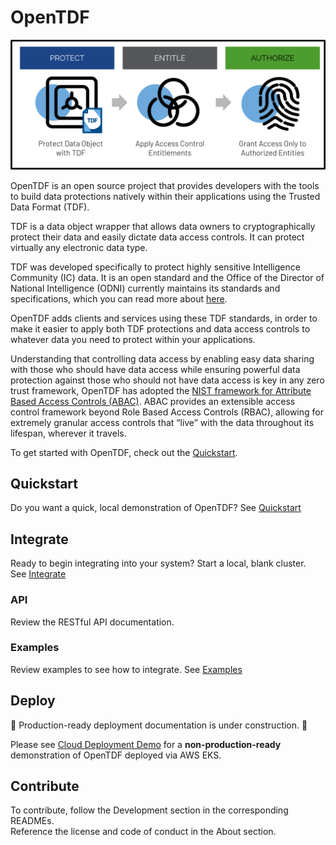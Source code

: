 # OpenTDF 

![](resource/opentdf_overview.png)

OpenTDF is an open source project that provides developers with the tools to build data protections natively within their applications using the Trusted Data Format (TDF). 

TDF is a data object wrapper that allows data owners to cryptographically protect their data and easily dictate data access controls. It can protect virtually any electronic data type.

TDF was developed specifically to protect highly sensitive Intelligence Community (IC) data. It is an open standard and the Office of the Director of National Intelligence (ODNI) currently maintains its standards and specifications, which you can read more about [here](https://www.dni.gov/index.php/who-we-are/organizations/ic-cio/ic-cio-related-menus/ic-cio-related-links/ic-technical-specifications/trusted-data-format). 

OpenTDF adds clients and services using these TDF standards, in order to make it easier to apply both TDF protections and data access controls to whatever data you need to protect within your applications. 

Understanding that controlling data access by enabling easy data sharing with those who should have data access while ensuring powerful data protection against those who should not have data access is key in any zero trust framework, OpenTDF has adopted the [NIST framework for Attribute Based Access Controls (ABAC)](https://csrc.nist.gov/publications/detail/sp/800-162/final). ABAC provides an extensible access control framework beyond Role Based Access Controls (RBAC), allowing for extremely granular access controls that “live” with the data throughout its lifespan, wherever it travels. 

To get started with OpenTDF, check out the [Quickstart](quickstart). 

## Quickstart

Do you want a quick, local demonstration of OpenTDF? See [Quickstart](quickstart)

## Integrate

Ready to begin integrating into your system?  Start a local, blank cluster.   
See [Integrate](integrate)


### API

Review the RESTful API documentation.

### Examples

Review examples to see how to integrate. See [Examples](examples)

## Deploy

:construction: Production-ready deployment documentation is under construction. :construction:

Please see [Cloud Deployment Demo](deploy) for a **non-production-ready** demonstration of OpenTDF deployed via AWS EKS. 

## Contribute

To contribute, follow the Development section in the corresponding READMEs.   
Reference the license and code of conduct in the About section.
